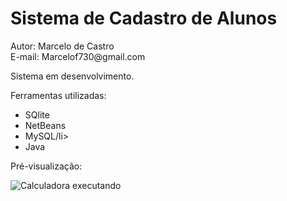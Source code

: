 <h1>Sistema de Cadastro de Alunos</h1>
<p>Autor: Marcelo de Castro<br>E-mail: Marcelof730@gmail.com</p>
<p>Sistema em desenvolvimento.</p>
<p>Ferramentas utilizadas:
  <ul>
    <li>SQlite</li>
    <li>NetBeans</li>
    <li>MySQL/li>
    <li>Java</li>    
  </ul>
</p>
<p>Pré-visualização:</p>
<img src="https://imgur.com/a/j7P8d.png" alt="Calculadora executando">
